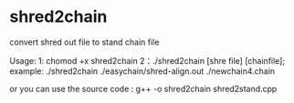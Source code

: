 # shred2chain



convert shred out file to stand chain file


Usage:    1: chomod +x shred2chain 
          2：./shred2chain [shre file] [chainfile];
          example:
            ./shred2chain ./easychain/shred-align.out ./newchain4.chain
  
 or you can use the source code : 
          g++ -o shred2chain shred2stand.cpp
